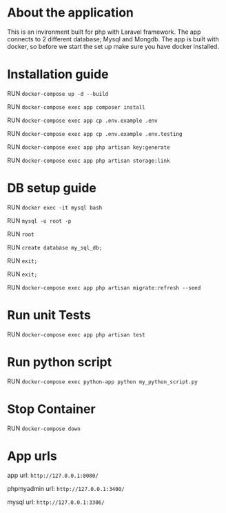 # About the application

This is an invironment built for php with Laravel framework.
The app connects to 2 different database; Mysql and Mongdb.
The app is built with docker, so before we start the set up make sure you have docker installed.

# Installation guide

RUN `docker-compose up -d --build`

RUN `docker-compose exec app composer install`

RUN `docker-compose exec app cp .env.example .env`

RUN `docker-compose exec app cp .env.example .env.testing`

RUN `docker-compose exec app php artisan key:generate`

RUN `docker-compose exec app php artisan storage:link`

# DB setup guide

RUN `docker exec -it mysql bash`

RUN `mysql -u root -p`

RUN `root`

RUN `create database my_sql_db;`

RUN `exit;`

RUN `exit;`

RUN `docker-compose exec app php artisan migrate:refresh --seed`

# Run unit Tests

RUN `docker-compose exec app php artisan test`

# Run python script

RUN `docker-compose exec python-app python my_python_script.py`

# Stop Container

RUN `docker-compose down`

# App urls

app url: `http://127.0.0.1:8080/`

phpmyadmin url: `http://127.0.0.1:3400/`

mysql url: `http://127.0.0.1:3306/`
